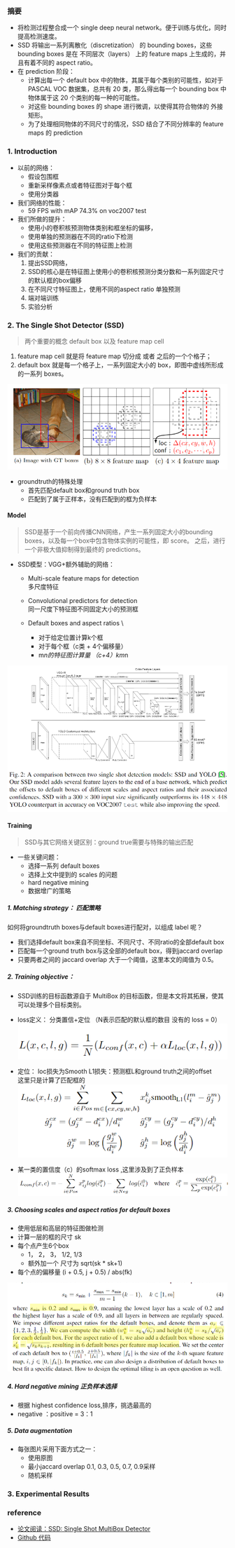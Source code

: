 ### 摘要

* 将检测过程整合成一个 single deep neural network。便于训练与优化，同时提高检测速度。
* SSD 将输出一系列离散化（discretization） 的 bounding boxes，这些 bounding boxes 是在 不同层次（layers） 上的 feature maps 上生成的，并且有着不同的 aspect ratio。
* 在 prediction 阶段：
    * 计算出每一个 default box 中的物体，其属于每个类别的可能性，如对于 PASCAL VOC 数据集，总共有 20 类，那么得出每一个 bounding box 中物体属于这 20 个类别的每一种的可能性。
    * 对这些 bounding boxes 的 shape 进行微调，以使得其符合物体的 外接矩形。
    * 为了处理相同物体的不同尺寸的情况，SSD 结合了不同分辨率的 feature maps 的 prediction
    
### 1. Introduction

* 以前的网络：
    * 假设包围框
    * 重新采样像素点或者特征图对于每个框
    * 使用分类器
* 我们网络的性能：
    * 59 FPS with mAP 74.3% on voc2007 test
* 我们所做的提升：
    * 使用小的卷积核预测物体类别和框坐标的偏移，
    * 使用单独的预测器在不同的ratio下检测
    * 使用这些预测器在不同的特征图上检测
* 我们的贡献：
    1. 提出SSD网络，
    2. SSD的核心是在特征图上使用小的卷积核预测分类分数和一系列固定尺寸的默认框的box偏移
    3. 在不同尺寸特征图上，使用不同的aspect ratio 单独预测
    4. 端对端训练
    5. 实验分析
    

### 2. The Single Shot Detector (SSD) 

> 两个重要的概念 default box 以及 feature map cell   

1. feature map cell 就是将 feature map 切分成 或者 之后的一个个格子；
2. default box 就是每一个格子上，一系列固定大小的 box，即图中虚线所形成的一系列 boxes。

![](default_box_feature_map_cell.png)

* groundtruth的特殊处理
    * 首先匹配default box和ground truth box
    * 匹配到了属于正样本，没有匹配到的框为负样本


#### Model

> SSD是基于一个前向传播CNN网络，产生一系列固定大小的bounding boxes，以及每一个box中包含物体实例的可能性，即 score。
之后，进行一个非极大值抑制得到最终的 predictions。

* SSD模型：VGG+额外辅助的网络：
    * Multi-scale feature maps for detection \
    多尺度特征
    
    * Convolutional predictors for detection \
    同一尺度下特征图不同固定大小的预测框
    
    * Default boxes and aspect ratios \
        * 对于给定位置计算k个框
        * 对于每个框（c类 + 4个偏移量）
        * m*n的特征图计算量 （c+4）*k*m*n
    
![](SSD_architecture.png)


#### Training

> SSD与其它网络关键区别：ground true需要与特殊的输出匹配

* 一些关键问题：
    * 选择一系列 default boxes
    * 选择上文中提到的 scales 的问题
    * hard negative mining
    * 数据增广的策略


##### 1. Matching strategy： 匹配策略

如何将groundtruth boxes与default boxes进行配对，以组成 label 呢？ 
* 我们选择default box来自不同坐标、不同尺寸、不同ratio的全部default box
* 匹配每一个ground truth box与这全部的default box，得到jaccard overlap
* 只要两者之间的 jaccard overlap 大于一个阈值，这里本文的阈值为 0.5。 

##### 2. Training objective：

* SSD训练的目标函数源自于 MultiBox 的目标函数，但是本文将其拓展，使其可以处理多个目标类别。
* loss定义： 分类置信+定位  （N表示匹配的默认框的数目 没有的 loss = 0）  \
![](loss.png)   

* 定位： loc损失为Smooth L1损失：预测框L和ground truth之间的offset \
 这里只是计算了匹配框的    
![](loc_loss.png)  

* 某一类的置信度（c）的softmax loss ,这里涉及到了正负样本   \
![](conf_loss.png) 


##### 3. Choosing scales and aspect ratios for default boxes

* 使用低层和高层的特征图做检测
* 计算一层的框的尺寸 sk
* 每个点产生6个box      
    * 1， 2， 3， 1/2, 1/3 
    * 额外加一个 尺寸为 sqrt(sk * sk+1)
* 每个点的偏移量 (i + 0.5, j + 0.5) / abs(fk)
    
![](default_box.png)   


##### 4. Hard negative mining 正负样本选择

* 根据 highest confidence loss,排序，挑选最高的
* negative ：positive = 3：1

##### 5. Data augmentation
* 每张图片采用下面方式之一：
    * 使用原图
    * 最小jaccard overlap 0.1, 0.3, 0.5, 0.7, 0.9采样
    * 随机采样

### 3. Experimental Results 




### reference 

* [论文阅读：SSD: Single Shot MultiBox Detector](http://blog.csdn.net/u010167269/article/details/52563573)
* [Github 代码](https://github.com/jiye-ML/SSD.git)
